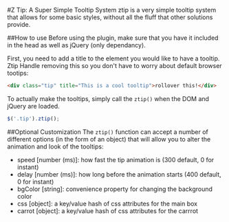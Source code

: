 #Z Tip: A Super Simple Tooltip System
ztip is a very simple tooltip system that allows for some basic styles,
without all the fluff that other solutions provide.

##How to use
Before using the plugin, make sure that you have it included in the head as well as 
jQuery (only dependancy).

First, you need to add a title to the element you would like to have a tooltip. Ztip
Handle removing this so you don't have to worry about default browser tootips:
```html
<div class="tip" title="This is a cool tooltip">rollover this!</div>
```
To actually make the tooltips, simply call the `ztip()` when the DOM and jQuery are loaded.
```js
$('.tip').ztip();
```

##Optional Customization
The `ztip()` function can accept a number of different options (in the form of an object)
that will allow you to alter the animation and look of the tooltips:
* speed [number (ms)]: how fast the tip animation is (300 default, 0 for instant)
* delay [number (ms)]: how long before the animation starts (400 default, 0 for instant)
* bgColor [string]: convenience property for changing the background color
* css [object]: a key/value hash of css attributes for the main box
* carrot [object]: a key/value hash of css attributes for the carrrot